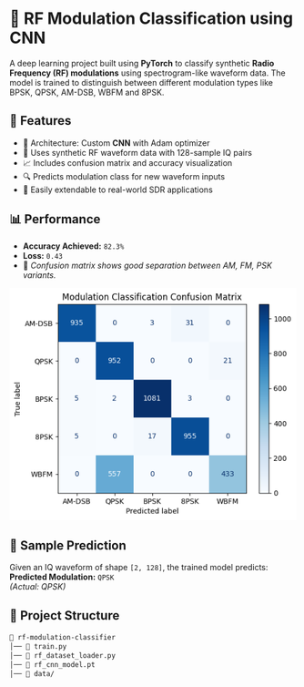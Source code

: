 
# 📡 RF Modulation Classification using CNN  
A deep learning project built using **PyTorch** to classify synthetic **Radio Frequency (RF) modulations** using spectrogram-like waveform data. The model is trained to distinguish between different modulation types like BPSK, QPSK, AM-DSB, WBFM and 8PSK.

## 🚀 Features  
- 🧠 Architecture: Custom **CNN** with Adam optimizer 
- 🔁 Uses synthetic RF waveform data with 128-sample IQ pairs  
- 📈 Includes confusion matrix and accuracy visualization  
- 🔍 Predicts modulation class for new waveform inputs  
- 🔧 Easily extendable to real-world SDR applications  


## 📊 Performance  
- **Accuracy Achieved:** `82.3%`  
- **Loss:** `0.43`  
- 📌 *Confusion matrix shows good separation between AM, FM, PSK variants.*  

![Confusion Matrix](output.png)

## 🧪 Sample Prediction  
Given an IQ waveform of shape `[2, 128]`, the trained model predicts:  
**Predicted Modulation:** `QPSK`  
*(Actual: QPSK)*

## 📂 Project Structure  
```
📁 rf-modulation-classifier  
│── 📄 train.py            
│── 📄 rf_dataset_loader.py          
│── 📄 rf_cnn_model.pt            
│── 📁 data/              

```
